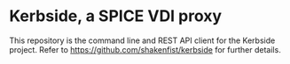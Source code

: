 # Kerbside, a SPICE VDI proxy

This repository is the command line and REST API client for the Kerbside
project. Refer to https://github.com/shakenfist/kerbside for further details.